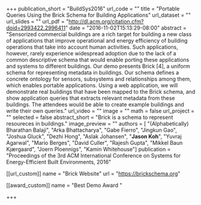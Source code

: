 +++
publication_short = "BuildSys2016"
url_code = ""
title = "Portable Queries Using the Brick Schema for Building Applications"
url_dataset = ""
url_slides = ""
url_pdf = "http://dl.acm.org/citation.cfm?doid=2993422.2996411"
date = "2016-11-02T15:13:29-08:00"
abstract = "Sensorized commercial buildings are a rich target for building a new class of applications that improve operational and energy efficiency of building operations that take into account human activities. Such applications, however, rarely experience widespread adoption due to the lack of a common descriptive schema that would enable porting these applications and systems to different buildings. Our demo presents Brick [4], a uniform schema for representing metadata in buildings. Our schema defines a concrete ontology for sensors, subsystems and relationships among them, which enables portable applications. Using a web application, we will demonstrate real buildings that have been mapped to the Brick schema, and show application queries that extracts relevant metadata from these buildings. The attendees would be able to create example buildings and write their own queries."
url_video = ""
image = ""
math = false
url_project = ""
selected = false
abstract_short = "Brick is a schema to represent resoureces in buildings."
image_preview = ""
authors = [
  "(Alphabetically) Bharathan Balaji", "Arka Bhattacharya", "Gabe Fierro", "Jingkun Gao", "Joshua Gluck", "Dezhi Hong", "Aslak Johansen", "**Jason Koh**", "Yuvraj Agarwal", "Mario Berges", "David Culler", "Rajesh Gupta", "Mikkel Baun Kjærgaard", "Joern Ploennigs", "Kamin Whitehouse"]
publication = "Proceedings of the 3rd ACM International Conference on Systems for Energy-Efficient Built Environments, 2016"

[[url_custom]]
name = "Brick Website"
url = "https://brickschema.org"

[[award_custom]]
name = "Best Demo Award "

+++

